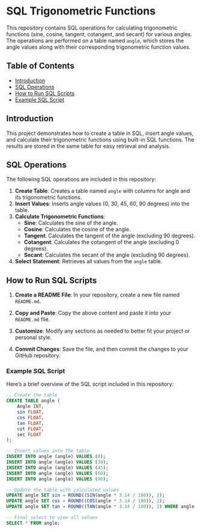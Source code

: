 # SQL Trigonometric Functions

This repository contains SQL operations for calculating trigonometric functions (sine, cosine, tangent, cotangent, and secant) for various angles. The operations are performed on a table named `angle`, which stores the angle values along with their corresponding trigonometric function values.

## Table of Contents

- [Introduction](#introduction)
- [SQL Operations](#sql-operations)
- [How to Run SQL Scripts](#how-to-run-sql-scripts)
- [Example SQL Script](#example-sql-script)

## Introduction

This project demonstrates how to create a table in SQL, insert angle values, and calculate their trigonometric functions using built-in SQL functions. The results are stored in the same table for easy retrieval and analysis.

## SQL Operations

The following SQL operations are included in this repository:

1. **Create Table**: Creates a table named `angle` with columns for angle and its trigonometric functions.
2. **Insert Values**: Inserts angle values (0, 30, 45, 60, 90 degrees) into the table.
3. **Calculate Trigonometric Functions**:
   - **Sine**: Calculates the sine of the angle.
   - **Cosine**: Calculates the cosine of the angle.
   - **Tangent**: Calculates the tangent of the angle (excluding 90 degrees).
   - **Cotangent**: Calculates the cotangent of the angle (excluding 0 degrees).
   - **Secant**: Calculates the secant of the angle (excluding 90 degrees).
4. **Select Statement**: Retrieves all values from the `angle` table.


## How to Run SQL Scripts

1. **Create a README File**: In your repository, create a new file named `README.md`.

2. **Copy and Paste**: Copy the above content and paste it into your `README.md` file.

3. **Customize**: Modify any sections as needed to better fit your project or personal style.

4. **Commit Changes**: Save the file, and then commit the changes to your GitHub repository.

### Example SQL Script

Here’s a brief overview of the SQL script included in this repository:

```sql
-- Create the table
CREATE TABLE angle (
    Angle INT,
    sin FLOAT,
    cos FLOAT,
    tan FLOAT,
    cot FLOAT,
    sec FLOAT
);

-- Insert values into the table
INSERT INTO angle (angle) VALUES (0);
INSERT INTO angle (angle) VALUES (30);
INSERT INTO angle (angle) VALUES (45);
INSERT INTO angle (angle) VALUES (60);
INSERT INTO angle (angle) VALUES (90);

-- Update the table with calculated values
UPDATE angle SET sin = ROUND((SIN(angle * 3.14 / 180)), 2);
UPDATE angle SET cos = ROUND((COS(angle * 3.14 / 180)), 2);
UPDATE angle SET tan = ROUND((TAN(angle * 3.14 / 180)), 2) WHERE angle != 90;

-- Final select to view all values
SELECT * FROM angle;
